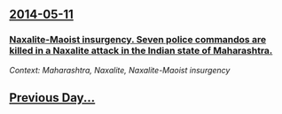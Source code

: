 ## [2014-05-11](/news/2014/05/11/index.md)

### [Naxalite-Maoist insurgency. Seven police commandos are killed in a Naxalite attack in the Indian state of Maharashtra. ](/news/2014/05/11/naxalite-maoist-insurgency-seven-police-commandos-are-killed-in-a-naxalite-attack-in-the-indian-state-of-maharashtra.md)
_Context: Maharashtra, Naxalite, Naxalite-Maoist insurgency_

## [Previous Day...](/news/2014/05/10/index.md)

